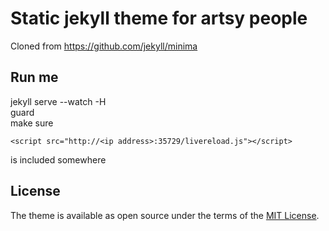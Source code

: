 # Static jekyll theme for artsy people

Cloned from https://github.com/jekyll/minima

## Run me

jekyll serve --watch -H <ip address>  
guard  
make sure
```
<script src="http://<ip address>:35729/livereload.js"></script>
```
is included somewhere


## License

The theme is available as open source under the terms of the [MIT License](http://opensource.org/licenses/MIT).
